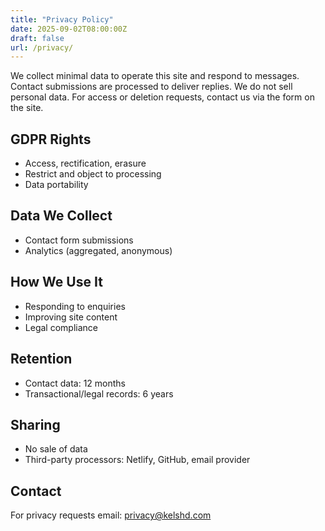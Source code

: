 ```yaml
---
title: "Privacy Policy"
date: 2025-09-02T08:00:00Z
draft: false
url: /privacy/
---
```

We collect minimal data to operate this site and respond to messages. Contact submissions are processed to deliver replies. We do not sell personal data. For access or deletion requests, contact us via the form on the site.

## GDPR Rights
- Access, rectification, erasure
- Restrict and object to processing
- Data portability

## Data We Collect
- Contact form submissions
- Analytics (aggregated, anonymous)

## How We Use It
- Responding to enquiries
- Improving site content
- Legal compliance

## Retention
- Contact data: 12 months
- Transactional/legal records: 6 years

## Sharing
- No sale of data
- Third-party processors: Netlify, GitHub, email provider

## Contact
For privacy requests email: privacy@kelshd.com
